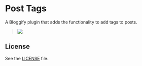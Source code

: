 Post Tags
=========

A Bloggify plugin that adds the functionality to add tags to posts.

> ![](http://i.imgur.com/l8tBEg0.png)

## License
See the [LICENSE](./LICENSE) file.
